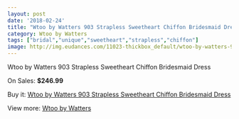 ```yaml
---
layout: post
date: '2018-02-24'
title: "Wtoo by Watters 903 Strapless Sweetheart Chiffon Bridesmaid Dress"
category: Wtoo by Watters 
tags: ["bridal","unique","sweetheart","strapless","chiffon"]
image: http://img.eudances.com/11023-thickbox_default/wtoo-by-watters-903-strapless-sweetheart-chiffon-bridesmaid-dress.jpg
---
```

Wtoo by Watters 903 Strapless Sweetheart Chiffon Bridesmaid Dress

On Sales: **$246.99**
<a href="https://www.eudances.com/en/wtoo-by-watters/3516-wtoo-by-watters-903-strapless-sweetheart-chiffon-bridesmaid-dress.html"><amp-img layout="responsive" width="600" height="600" src="//img.eudances.com/11023-thickbox_default/wtoo-by-watters-903-strapless-sweetheart-chiffon-bridesmaid-dress.jpg" alt="Wtoo by Watters 903 Strapless Sweetheart Chiffon Bridesmaid Dress 0" /></a>
<a href="https://www.eudances.com/en/wtoo-by-watters/3516-wtoo-by-watters-903-strapless-sweetheart-chiffon-bridesmaid-dress.html"><amp-img layout="responsive" width="600" height="600" src="//img.eudances.com/11025-thickbox_default/wtoo-by-watters-903-strapless-sweetheart-chiffon-bridesmaid-dress.jpg" alt="Wtoo by Watters 903 Strapless Sweetheart Chiffon Bridesmaid Dress 1" /></a>
<a href="https://www.eudances.com/en/wtoo-by-watters/3516-wtoo-by-watters-903-strapless-sweetheart-chiffon-bridesmaid-dress.html"><amp-img layout="responsive" width="600" height="600" src="//img.eudances.com/11024-thickbox_default/wtoo-by-watters-903-strapless-sweetheart-chiffon-bridesmaid-dress.jpg" alt="Wtoo by Watters 903 Strapless Sweetheart Chiffon Bridesmaid Dress 2" /></a>

Buy it: [Wtoo by Watters 903 Strapless Sweetheart Chiffon Bridesmaid Dress](https://www.eudances.com/en/wtoo-by-watters/3516-wtoo-by-watters-903-strapless-sweetheart-chiffon-bridesmaid-dress.html "Wtoo by Watters 903 Strapless Sweetheart Chiffon Bridesmaid Dress")

View more: [Wtoo by Watters ](https://www.eudances.com/en/67-wtoo-by-watters "Wtoo by Watters ")